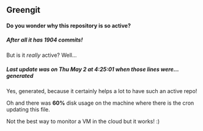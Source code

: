 ## Greengit

#### Do you wonder why this repository is so active?

##### After all it has 1904 commits!

But is it *really* active? Well...

##### Last update was on Thu May 2 at 4:25:01 when those lines were... generated

Yes, generated, because it certainly helps a lot to have such an active repo!

Oh and there was **60%** disk usage on the machine
where there is the cron updating this file.

Not the best way to monitor a VM in the cloud but it works! :)
